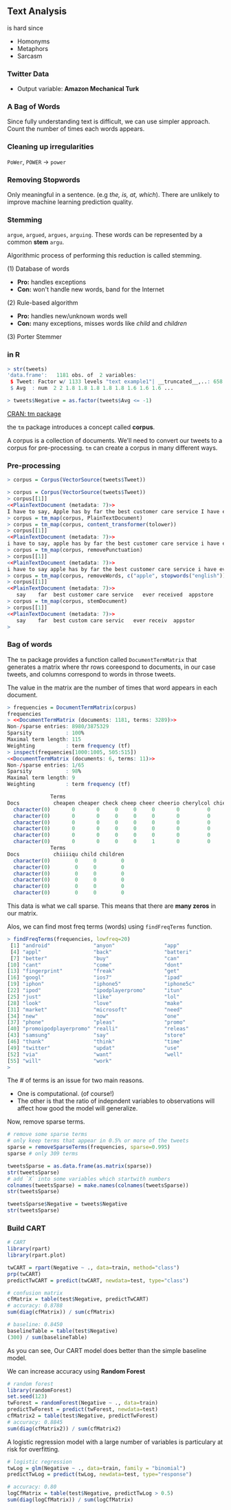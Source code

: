 ## Text Analysis

is hard since

- Homonyms
- Metaphors
- Sarcasm

### Twitter Data

- Output variable: **Amazon Mechanical Turk**

### A Bag of Words

Since fully understanding text is difficult, we can use simpler approach. Count the number of times each words appears.

### Cleaning up irregularities

`PoWer`, `POWER` -> `power`

### Removing Stopwords

Only meaningful in a sentence. (e.g *the, is, at, which*). There are unlikely to improve machine learning prediction quality.

### Stemming

`argue`, `argued`, `argues`, `arguing`. These words can be represented by a common **stem** `argu`.

Algorithmic process of performing this reduction is called stemming.

(1) Database of words

- **Pro:** handles exceptions
- **Con:** won't handle new words, band for the Internet

(2) Rule-based algorithm

- **Pro:** handles new/unknown words well
- **Con:** many exceptions, misses words like *child* and *children*

(3) Porter Stemmer

### in R 

```R
> str(tweets)
'data.frame':	1181 obs. of  2 variables:
 $ Tweet: Factor w/ 1133 levels "text example1"| __truncated__,..: 658 1068 754 905 57 324 819 1117 9 745 ...
 $ Avg  : num  2 2 1.8 1.8 1.8 1.8 1.8 1.6 1.6 1.6 ...

> tweets$Negative = as.factor(tweets$Avg <= -1)
```

[CRAN: tm package](http://cran.r-project.org/web/packages/tm/index.html)

the `tm` package introduces a concept called **corpus**.

A corpus is a collection of documents. We'll need to convert our tweets to a corpus for pre-processing. `tm` can create a corpus in many different ways. 

### Pre-processing

```R
> corpus = Corpus(VectorSource(tweets$Tweet))

> corpus = Corpus(VectorSource(tweets$Tweet))
> corpus[[1]]
<<PlainTextDocument (metadata: 7)>>
I have to say, Apple has by far the best customer care service I have ever received! @Apple @AppStore
> corpus = tm_map(corpus, PlainTextDocument)
> corpus = tm_map(corpus, content_transformer(tolower))
> corpus[[1]]
<<PlainTextDocument (metadata: 7)>>
i have to say, apple has by far the best customer care service i have ever received! @apple @appstore
> corpus = tm_map(corpus, removePunctuation)
> corpus[[1]]
<<PlainTextDocument (metadata: 7)>>
i have to say apple has by far the best customer care service i have ever received apple appstore
> corpus = tm_map(corpus, removeWords, c("apple", stopwords("english")))
> corpus[[1]]
<<PlainTextDocument (metadata: 7)>>
   say    far  best customer care service   ever received  appstore
> corpus = tm_map(corpus, stemDocument)
> corpus[[1]]
<<PlainTextDocument (metadata: 7)>>
   say    far  best custom care servic   ever receiv  appstor
> 
```

### Bag of words

The `tm` package provides a function called `DocumentTermMatrix` that generates a matrix where thr rows coreespond to documents, in our case tweets, and columns correspond to words in throse tweets.

The value in the matrix are the number of times that word appears in each document.

```R
> frequencies = DocumentTermMatrix(corpus)
frequencies
> <<DocumentTermMatrix (documents: 1181, terms: 3289)>>
Non-/sparse entries: 8980/3875329
Sparsity           : 100%
Maximal term length: 115
Weighting          : term frequency (tf)
> inspect(frequencies[1000:1005, 505:515])
<<DocumentTermMatrix (documents: 6, terms: 11)>>
Non-/sparse entries: 1/65
Sparsity           : 98%
Maximal term length: 9
Weighting          : term frequency (tf)

              Terms
Docs           cheapen cheaper check cheep cheer cheerio cherylcol chief
  character(0)       0       0     0     0     0       0         0     0
  character(0)       0       0     0     0     0       0         0     0
  character(0)       0       0     0     0     0       0         0     0
  character(0)       0       0     0     0     0       0         0     0
  character(0)       0       0     0     0     0       0         0     0
  character(0)       0       0     0     0     1       0         0     0
              Terms
Docs           chiiiiqu child children
  character(0)        0     0        0
  character(0)        0     0        0
  character(0)        0     0        0
  character(0)        0     0        0
  character(0)        0     0        0
  character(0)        0     0        0
  ```

This data is what we call sparse. This means that there are **many zeros** in our matrix.

Alos, we can find most freq terms (words) using `findFreqTerms` function.

```R
> findFreqTerms(frequencies, lowfreq=20)
 [1] "android"              "anyon"                "app"                 
 [4] "appl"                 "back"                 "batteri"             
 [7] "better"               "buy"                  "can"                 
[10] "cant"                 "come"                 "dont"                
[13] "fingerprint"          "freak"                "get"                 
[16] "googl"                "ios7"                 "ipad"                
[19] "iphon"                "iphone5"              "iphone5c"            
[22] "ipod"                 "ipodplayerpromo"      "itun"                
[25] "just"                 "like"                 "lol"                 
[28] "look"                 "love"                 "make"                
[31] "market"               "microsoft"            "need"                
[34] "new"                  "now"                  "one"                 
[37] "phone"                "pleas"                "promo"               
[40] "promoipodplayerpromo" "realli"               "releas"              
[43] "samsung"              "say"                  "store"               
[46] "thank"                "think"                "time"                
[49] "twitter"              "updat"                "use"                 
[52] "via"                  "want"                 "well"                
[55] "will"                 "work"                
> 
```

The # of terms is an issue for two main reasons.

- One is computational. (of course!)
- The other is that the ratio of indepndent variables to observations will affect how good the model will generalize.

Now, remove sparse terms.

```R
# remove some sparse terms
# only keep terms that appear in 0.5% or more of the tweets
sparse = removeSparseTerms(frequencies, sparse=0.995)
sparse # only 309 terms

tweetsSparse = as.data.frame(as.matrix(sparse))
str(tweetsSparse)
# add `X` into some variables which startwith numbers
colnames(tweetsSparse) = make.names(colnames(tweetsSparse))
str(tweetsSparse)

tweetsSparse$Negative = tweets$Negative
str(tweetsSparse)
```

### Build CART

```R
# CART 
library(rpart)
library(rpart.plot)

twCART = rpart(Negative ~ ., data=train, method="class")
prp(twCART)
predictTwCART = predict(twCART, newdata=test, type="class")

# confusion matrix
cfMatrix = table(test$Negative, predictTwCART)
# accuracy: 0.8788
sum(diag(cfMatrix)) / sum(cfMatrix)

# baseline: 0.8450
baselineTable = table(test$Negative)
(300) / sum(baselineTable)
```

As you can see, Our CART model does better than the simple baseline model.

We can increase accuracy using **Random Forest**

```R
# random forest
library(randomForest)
set.seed(123)
twForest = randomForest(Negative ~ ., data=train)
predictTwForest = predict(twForest, newdata=test)
cfMatrix2 = table(test$Negative, predictTwForest)
# accuracy: 0.8845
sum(diag(cfMatrix2)) / sum(cfMatrix2)
```

A logistic regression model with a large number of variables is particulary at risk for overfitting.

```R
# logistic regression
twLog = glm(Negative ~ ., data=train, family = "binomial")
predictTwLog = predict(twLog, newdata=test, type="response")

# accuracy: 0.80
logCfMatrix = table(test$Negative, predictTwLog > 0.5)
sum(diag(logCfMatrix)) / sum(logCfMatrix)
```
